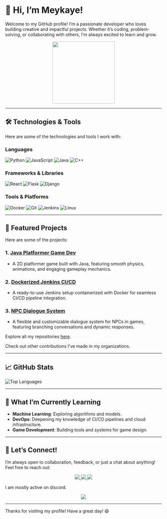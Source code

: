 # 👋 Hi, I’m **Meykaye**!  

Welcome to my GitHub profile! I’m a passionate developer who loves building creative and impactful projects. Whether it’s coding, problem-solving, or collaborating with others, I’m always excited to learn and grow.  

<p align="center">
  <img src="https://media.giphy.com/media/v1.Y2lkPTc5MGI3NjExMGs2bDd5aGNiZmtld2MzdnpicXZrdnM2cnhkcGVsN2dnYnI5aXJocyZlcD12MV9naWZzX3NlYXJjaCZjdD1n/QxRH2wT3QprxO/giphy.gif" width="200" />
</p>

---

## 🛠️ Technologies & Tools  

Here are some of the technologies and tools I work with:  

### Languages  
![Python](https://img.shields.io/badge/Python-3776AB?style=for-the-badge&logo=python&logoColor=white)
![JavaScript](https://img.shields.io/badge/JavaScript-F7DF1E?style=for-the-badge&logo=javascript&logoColor=black)
![Java](https://img.shields.io/badge/Java-ED8B00?style=for-the-badge&logo=openjdk&logoColor=white)
![C++](https://img.shields.io/badge/C%2B%2B-00599C?style=for-the-badge&logo=c%2B%2B&logoColor=white)

### Frameworks & Libraries  
![React](https://img.shields.io/badge/React-20232A?style=for-the-badge&logo=react&logoColor=61DAFB)
![Flask](https://img.shields.io/badge/Flask-000000?style=for-the-badge&logo=flask&logoColor=white)
![Django](https://img.shields.io/badge/Django-092E20?style=for-the-badge&logo=django&logoColor=white)

### Tools & Platforms  
![Docker](https://img.shields.io/badge/Docker-2496ED?style=for-the-badge&logo=docker&logoColor=white)
![Git](https://img.shields.io/badge/Git-F05032?style=for-the-badge&logo=git&logoColor=white)
![Jenkins](https://img.shields.io/badge/Jenkins-D24939?style=for-the-badge&logo=jenkins&logoColor=white)
![Linux](https://img.shields.io/badge/Linux-FCC624?style=for-the-badge&logo=linux&logoColor=black)

---

## 🚀 Featured Projects  

Here are some of the projects:  

### 1. **[Java Platformer Game Dev](https://github.com/Meykaye/java-platformer-game)**  
   - A 2D platformer game built with Java, featuring smooth physics, animations, and engaging gameplay mechanics.  

### 2. **[Dockerized Jenkins CI/CD](https://github.com/Meykaye/docker-jenkins-project)**  
   - A ready-to-use Jenkins setup containerized with Docker for seamless CI/CD pipeline integration.  

### 3. **[NPC Dialogue System](https://github.com/Meykaye/npc-dialogue)**  
   - A flexible and customizable dialogue system for NPCs in games, featuring branching conversations and dynamic responses.  

Explore all my repositories [here](https://github.com/Meykaye).

Check out other contributions I've made in my organizations.

---

## 📈 GitHub Stats  

![Top Languages](https://github-readme-stats.vercel.app/api/top-langs/?username=Meykaye&layout=compact&theme=radical)  

---

## 🌱 What I’m Currently Learning  
- **Machine Learning**: Exploring algorithms and models.  
- **DevOps**: Deepening my knowledge of CI/CD pipelines and cloud infrastructure.  
- **Game Development**: Building tools and systems for game design.

---

## 🤝 Let’s Connect!  

I’m always open to collaboration, feedback, or just a chat about anything! Feel free to reach out:  

<p align="center">
  <a href="https://www.linkedin.com/in/rishabh-roy-choudhury-a337592a7/">
    <img src="https://img.shields.io/badge/LinkedIn-0077B5?style=for-the-badge&logo=linkedin&logoColor=white" />
  </a>
  <a href="https://twitter.com/Meykaye_">
    <img src="https://img.shields.io/badge/Twitter-1DA1F2?style=for-the-badge&logo=twitter&logoColor=white" />
  </a>
  <a href="https://github.com/Meykaye">
    <img src="https://img.shields.io/badge/GitHub-181717?style=for-the-badge&logo=github&logoColor=white" />
  </a>
</p>

I am mostly active on discord.

<p align="center">
  <a href="https://discord.com/users/Meykaye">
    <img src="https://img.shields.io/badge/Discord-5865F2?style=for-the-badge&logo=discord&logoColor=white" />
  </a>
</p>

---

Thanks for visiting my profile! Have a great day! 😄  
